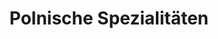 ---
title: "Polnische Spezialitäten"
url: /hochheim-am-main/polnische-spezialitaeten/
shop: Lebensmittel
---